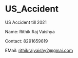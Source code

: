 # US_Accident
US Accident till 2021

Name: Rithik Raj Vaishya

Contact: 8291659619 

EMail: rithikrajvaishy2@gmai.com
